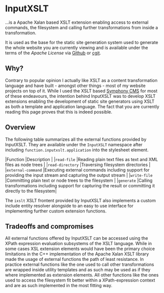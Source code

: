 # InputXSLT

…is a Apache Xalan based XSLT extension enabling access to external commands, the filesystem and calling further transformations from inside a transformation.

It is used as the base for the static site generation system used to generate the whole website you are currently viewing and is available under the terms of the _Apache License_ via [Github] or [cgit].

## Why?

Contrary to popular opinion I actually like XSLT as a content transformation language and have built - amongst other things - most of my website projects on top of it. While I used the XSLT based [Symphony CMS] for most of these endeavours, the intention behind InputXSLT was to develop XSLT extensions enabling the development of static site generators using XSLT as both a template and application language. The fact that you are currently reading this page proves that this is indeed possible.

## Overview

The following table summarizes all the external functions provided by InputXSLT. They are available under the `InputXSLT` namespace after including `function.inputxslt.application` into the stylesheet element. 

|Function           |Description                                                                                                   |
|`read-file`        |Reading plain text files as text and XML files as node trees                                                  |
|`read-directory`   |Traversing filesystem directories                                                                             |
|`external-command` |Executing external commands including support for providing the input stream and capturing the output stream  |
|`write-file`       |Committing plain text or node trees to the filesystem                                                         |
|`generate`         |Calling transformations including support for capturing the result or committing it directly to the filesystem|

The `ixslt` XSLT frontent provided by InputXSLT also implements a custom include entity resolver alongside to an easy to use interface for implementing further custom extension functions.

## Tradeoffs and compromises

All external functions offered by InputXSLT can be accessed using the XPath expression evaluation subsystems of the XSLT language. While in some cases XSL extension elements would have been the primary choice limitations in the C++ implementation of the Apache Xalan XSLT library made the usage of external functions the path of least resistance. In practice external functions like the one used to call other transformations are wrapped inside utility templates and as such may be used as if they where implemented as extension elements. All other functions like the ones used to access the filesystem fit better within a XPath-expression context and are as such implemented in the most fitting way.

[Github]: https://github.com/KnairdA/InputXSLT
[cgit]: http://code.kummerlaender.eu/InputXSLT
[Symphony CMS]: http://getsymphony.com
